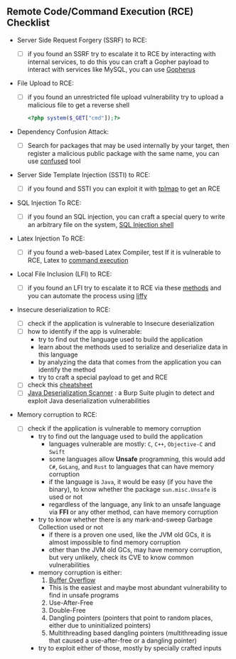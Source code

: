 ## Remote Code/Command Execution (RCE) Checklist



- Server Side Request Forgery (SSRF) to RCE:

  - [ ] if you found an SSRF try to escalate it to RCE by interacting with internal services, to do this you can craft a Gopher payload to interact with services like MySQL, you can use [Gopherus](https://github.com/tarunkant/Gopherus)

- File Upload to RCE:

  - [ ] if you found an unrestricted file upload vulnerability try to upload a malicious file to get a reverse shell

    ```php
    <?php system($_GET["cmd"]);?>
    ```

- Dependency Confusion Attack:

  - [ ] Search for packages that may be used internally by your target, then register a malicious public package with the same name, you can use [confused](https://github.com/visma-prodsec/confused) tool

- Server Side Template Injection (SSTI) to RCE:

  - [ ] if you found and SSTI you can exploit it with [tplmap](https://github.com/epinna/tplmap) to get an RCE

- SQL Injection To RCE:

  - [ ] if you found an SQL injection, you can craft a special query to write an arbitrary file on the system, [SQL Injection shell](https://github.com/swisskyrepo/PayloadsAllTheThings/tree/master/SQL%20Injection#shell)

- Latex Injection To RCE:

  - [ ] if you found a web-based Latex Compiler, test If it is vulnerable to RCE, Latex to [command execution](https://github.com/swisskyrepo/PayloadsAllTheThings/tree/master/LaTeX%20Injection#command-execution)

- Local File Inclusion (LFI) to RCE:

  - [ ] if you found an LFI try to escalate it to RCE via these [methods](https://github.com/swisskyrepo/PayloadsAllTheThings/tree/master/File%20Inclusion#lfi-to-rce-via-procfd) and you can automate the process using [liffy](https://github.com/mzfr/liffy)

- Insecure deserialization to RCE:

  - [ ] check if the application is vulnerable to Insecure deserialization
  - [ ] how to identify if the app is vulnerable:
    - try to find out the language used to build the application
    - learn about the methods used to serialize and deserialize data in this language
    - by analyzing the data that comes from the application you can identify the method
    - try to craft a special payload to get and RCE
  - [ ] check this [cheatsheet](https://cheatsheetseries.owasp.org/cheatsheets/Deserialization_Cheat_Sheet.html) 
  - [ ] [Java Deserialization Scanner](https://github.com/PortSwigger/java-deserialization-scanner) : a Burp Suite plugin to detect and exploit Java deserialization vulnerabilities

- Memory corruption to RCE:

  - [ ] check if the application is vulnerable to memory corruption
    - try to find out the language used to build the application
      - languages vulnerable are mostly: `C`, `C++`, `Objective-C` and `Swift`
      - some languages allow **Unsafe** programming, this would add `C#`, `GoLang`, and `Rust` to languages that can have memory corruption
      - if the language is `Java`, it would be easy (if you have the binary), to know whether the package `sun.misc.Unsafe` is used or not
      - regardless of the language, any link to an unsafe language via **FFI** or any other method, can have memory corruption
    - try to know whether there is any mark-and-sweep Garbage Collection used or not
      - if there is a proven one used, like the JVM old GCs, it is almost impossible to find memory corruption
      - other than the JVM old GCs, may have memory corruption, but very unlikely, check its CVE to know common vulnerabilities
    - memory corruption is either:
      1. [Buffer Overflow](https://tcm-sec.com/buffer-overflows-made-easy/)
        - This is the easiest and maybe most abundant vulnerability to find in unsafe programs
      2. Use-After-Free
      3. Double-Free
      4. Dangling pointers (pointers that point to random places, either due to uninitialized pointers)
      5. Multithreading based dangling pointers (multithreading issue that caused a use-after-free or a dangling pointer)
    - try to exploit either of those, mostly by specially crafted inputs
